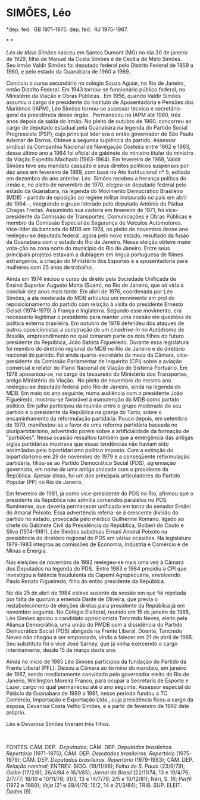 SIMÕES, Léo
===========

\*dep. fed.  GB 1971-1975; dep. fed.  RJ 1975-1987.

* *

*Léo de Melo Simões* nasceu em Santos Dumont (MG) no dia 30 de janeiro
de 1929, filho de Manuel da Costa Simões e de Cecília de Melo Simões. 
Seu irmão Valdir Simões foi deputado federal pelo Distrito Federal de
1959 a 1960, e pelo estado da Guanabara de 1960 a 1969.

Concluiu o curso secundário no colégio Souza Aguiar, no Rio de Janeiro,
então Distrito Federal. Em 1943 tornou-se funcionário público federal,
no Ministério da Viação e Obras Públicas.  Em 1956, quando Valdir Simões
assumiu o cargo de presidente do Instituto de Aposentadoria e Pensões
dos Marítimos (IAPM), Léo Simões tornou-se assessor técnico e
secretário-geral da presidência desse órgão.  Permaneceu no IAPM até
1960, três anos depois da saída do irmão. No pleito de outubro de 1960,
concorreu ao cargo de deputado estadual pela Guanabara na legenda do
Partido Social Progressista (PSP), cujo principal líder era o então
governador de São Paulo Ademar de Barros. Obteve a segunda suplência do
partido. Assessor sindical da Companhia Nacional de Navegação Costeira
entre 1962 e 1963, desse último ano a 1964 foi oficial de gabinete do
ministro titular do ministro da Viação Expedito Machado (1963-1964). Em
fevereiro de 1969, Valdir Simões teve seu mandato cassado e seus
direitos políticos suspensos por dez anos em fevereiro de 1969, com base
no Ato Institucional nº 5, editado em dezembro do ano anterior. Léo 
Simões recebeu a herança política do irmão e, no pleito de novembro de
1970, elegeu-se deputado federal pelo estado da Guanabara, na legenda do
Movimento Democrático Brasileiro (MDB) - partido de oposição ao regime
militar instaurado no país em abril de 1964 -, integrando o grupo
liderado pelo deputado Antônio de Pádua Chagas Freitas. Assumindo sua
cadeira em fevereiro de 1971, foi vice-presidente da Comissão de
Transportes, Comunicações e Obras Públicas e membro da Comissão Especial
de Segurança de Veículos Automotores. Vice-líder da bancada do MDB em
1974, no pleito de novembro desse ano reelegeu-se deputado federal,
agora pelo novo estado, resultado da fusão da Guanabara com o estado do
Rio de Janeiro. Nessa eleição obteve maior vota-ção na zona norte do
município do Rio de Janeiro. Entre seus principais projetos estavam a
dublagem em língua portuguesa de filmes estrangeiros, a criação do
Ministério dos Esportes e a aposentadoria para mulheres com 25 anos de
trabalho. 

Ainda em 1974 iniciou o curso de direito pela Sociedade Unificada de
Ensino Superior Augusto Motta (Suam), no Rio de Janeiro, que só viria a
concluir dez anos mais tarde. Em abril de 1976, coordenada por Léo
Simões, a ala moderada do MDB articulou um movimento em prol do
reposicionamento do partido com relação à visita do presidente Ernesto
Geisel (1974-1979) à França e Inglaterra. Segundo esse movimento, era
necessário legitimar o presidente para manter uma coesão em questões de
política externa brasileira. Em outubro de 1978 defendeu dos ataques de
outros oposicionistas a construção de um cine*drive-in* no Autódromo de
Brasília, empreendimento no qual tomaram parte os dois filhos do futuro
presidente da República, João Batista Figueiredo. Durante essa
legislatura foi membro do diretório regional do MDB no Rio de Janeiro e
do diretório nacional do partido. Foi ainda quarto-secretário da mesa da
Câmara, vice-presidente da Comissão Parlamentar de Inquérito (CPI) sobre
a aviação comercial e relator do Plano Nacional de Viação do Sistema
Portuário. Em 1978 aposentou-se, no cargo de tesoureiro do Ministério
dos Transportes, antigo Ministério da Viação.  No pleito de novembro do
mesmo ano reelegeu-se deputado federal pelo Rio de Janeiro, ainda na
legenda do MDB. Em maio do ano seguinte, numa audiência com o presidente
João Figueiredo, mostrou-se favorável à manutenção do MDB como partido
político. Em julho participou da reunião entre o grupo moderado do seu
partido e o presidente da República na granja do Torto, sobre o
encaminhamento da reformulação partidária. Pouco depois, em setembro de
1979, manifestou-se a favor de uma reforma partidária baseada no
pluripartidarismo, advertindo porém sobre a artificialidade da formação
de “partidões”. Nessa ocasião ressaltou também que a emergência das
antigas siglas partidárias mostrava que essas tendências não haviam sido
assimiladas pelo bipartidarismo político imposto. Com a extinção do
bipartidarismo em 29 de novembro de 1979 e a conseqüente reformulação
partidária, filiou-se ao Partido Democrático Social (PDS), agremiação
governista, em nome de uma antiga amizade com o presidente da República.
Apesar disso, foi um dos principais articuladores do Partido Popular
(PP) no Rio de Janeiro. 

Em fevereiro de 1981, já como vice-presidente do PDS no Rio, afirmou que
o presidente da República não admitia comandos paralelos no PDS
fluminense, que deveria permanecer unificado em torno do senador Ernâni
do Amaral Peixoto. Essa advertência referia-se à crescente divisão do
partido no estado, provocada pelo médico Guilherme Romano, ligado ao
chefe do Gabinete Civil da Presidência da República, Golberi do Couto e
Silva (1974-1981). Léo Simões substituiu Ernani Amaral Peixoto na
presidência do diretório regional do PDS em várias ocasiões. Na
legislatura 1979-1983 integrou as comissões de Economia, Indústria e
Comércio e de Minas e Energia.

Nas eleições de novembro de 1982 reelegeu-se mais uma vez à Câmara dos
Deputados na legenda do PDS.  Entre 1983 e 1984 presidiu a CPI que
investigou a falência fraudulenta da Capemi Agropecuária, envolvendo
Paulo Renato Figueiredo, filho do então presidente da República. 

No dia 25 de abril de 1984 esteve ausente da sessão em que foi rejeitada
por falta de quorum a emenda Dante de Oliveira, que previa o
restabelecimento de eleições diretas para presidente da República já em
novembro seguinte. No Colégio Eleitoral, reunido em 15 de janeiro de
1985, Léo Simões apoiou o candidato oposicionista Tancredo Neves, eleito
pela Aliança Democrática, uma união do PMDB com a dissidência do Partido
Democrático Social (PDS) abrigada na Frente Liberal. Doente, Tancredo
Neves não chegou a ser empossado, vindo a falecer em 21 de abril de
1985. Seu substituto foi o vice José Sarney, que já vinha exercendo o
cargo interinamente, desde 15 de março deste ano.

Ainda no início de 1985 Léo Simões participou da fundação do Partido da
Frente Liberal (PFL). Deixou a Câmara ao término do mandato, em janeiro
de 1987, sendo imediatamente convidado pelo governador eleito do Rio de
Janeiro, Wellington Moreira Franco, para ocupar a Secretaria de Esporte
e Lazer, cargo no qual permaneceu até o ano seguinte. Assessor especial
do Palácio da Guanabara de 1989 a 1991, nesse período fundou a TC
Comércio, Importação e Exportação Ltda., cuja presidência ficou a cargo
da esposa, Devanisa Costa Velho Simões, e a partir de fevereiro de 1992
dele próprio.

Léo e Devanisa Simões tiveram três filhos.

 

FONTES: CÂM. DEP.  *Deputados*; CÂM. DEP. *Deputados brasileiros.
Repertório* (1971-1975); CÂM. DEP. *Deputados brasileiros. Repertório*
(1975-1979); CÂM. DEP. *Deputados brasileiros. Repertório* (1979-1983);
CÂM. DEP. *Relação nominal*; ENTREV. BIOG. (19/11/96); *Folha de S.
Paulo* (23/9/79); *Globo* (17/2/81, 26/4/84 e 16/1/85); *Jornal do
Brasil* (22/11/74; 13 e 19/4/76; 2/7/77; 18/10 e 10/11/78; 31/5, 13 e
14/7/79; 2/5 e 10/12/81); Néri, S. *16*; *Perfil* (1972 e 1980); *Veja*
(21 e 28/4/76; 15/2, 14 e 21/3/84); TRIB. SUP. ELEIT. *Dados* (9).
